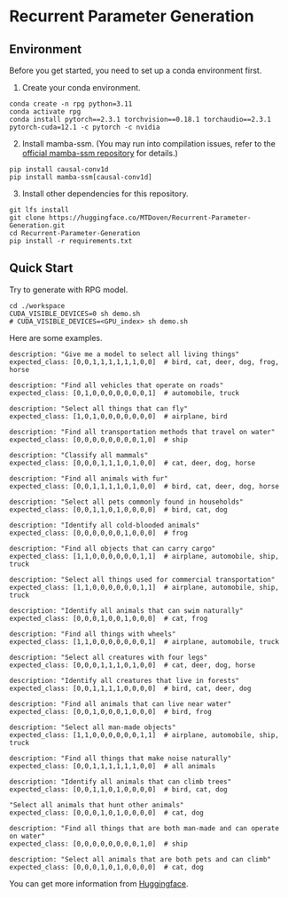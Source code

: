 # Recurrent Parameter Generation



## Environment
Before you get started, you need to set up a conda environment first.
1. Create your conda environment.
```shell
conda create -n rpg python=3.11
conda activate rpg
conda install pytorch==2.3.1 torchvision==0.18.1 torchaudio==2.3.1 pytorch-cuda=12.1 -c pytorch -c nvidia
```
2. Install mamba-ssm. (You may run into compilation issues, refer to the [official mamba-ssm repository](https://github.com/state-spaces/mamba) for details.)
```shell
pip install causal-conv1d
pip install mamba-ssm[causal-conv1d]
```
3. Install other dependencies for this repository.
```shell
git lfs install
git clone https://huggingface.co/MTDoven/Recurrent-Parameter-Generation.git
cd Recurrent-Parameter-Generation
pip install -r requirements.txt
```




## Quick Start
Try to generate with RPG model.
```shell
cd ./workspace
CUDA_VISIBLE_DEVICES=0 sh demo.sh
# CUDA_VISIBLE_DEVICES=<GPU_index> sh demo.sh
```
Here are some examples.
```angular2html
description: "Give me a model to select all living things"
expected_class: [0,0,1,1,1,1,1,1,0,0]  # bird, cat, deer, dog, frog, horse

description: "Find all vehicles that operate on roads"
expected_class: [0,1,0,0,0,0,0,0,0,1]  # automobile, truck

description: "Select all things that can fly"
expected_class: [1,0,1,0,0,0,0,0,0,0]  # airplane, bird

description: "Find all transportation methods that travel on water"
expected_class: [0,0,0,0,0,0,0,0,1,0]  # ship

description: "Classify all mammals"
expected_class: [0,0,0,1,1,1,0,1,0,0]  # cat, deer, dog, horse

description: "Find all animals with fur"
expected_class: [0,0,1,1,1,1,0,1,0,0]  # bird, cat, deer, dog, horse

description: "Select all pets commonly found in households"
expected_class: [0,0,1,1,0,1,0,0,0,0]  # bird, cat, dog

description: "Identify all cold-blooded animals"
expected_class: [0,0,0,0,0,0,1,0,0,0]  # frog

description: "Find all objects that can carry cargo"
expected_class: [1,1,0,0,0,0,0,0,1,1]  # airplane, automobile, ship, truck

description: "Select all things used for commercial transportation"
expected_class: [1,1,0,0,0,0,0,0,1,1]  # airplane, automobile, ship, truck

description: "Identify all animals that can swim naturally"
expected_class: [0,0,0,1,0,0,1,0,0,0]  # cat, frog

description: "Find all things with wheels"
expected_class: [1,1,0,0,0,0,0,0,0,1]  # airplane, automobile, truck

description: "Select all creatures with four legs"
expected_class: [0,0,0,1,1,1,0,1,0,0]  # cat, deer, dog, horse

description: "Identify all creatures that live in forests"
expected_class: [0,0,1,1,1,1,0,0,0,0]  # bird, cat, deer, dog

description: "Find all animals that can live near water"
expected_class: [0,0,1,0,0,0,1,0,0,0]  # bird, frog

description: "Select all man-made objects"
expected_class: [1,1,0,0,0,0,0,0,1,1]  # airplane, automobile, ship, truck

description: "Find all things that make noise naturally"
expected_class: [0,0,1,1,1,1,1,1,0,0]  # all animals

description: "Identify all animals that can climb trees"
expected_class: [0,0,1,1,0,1,0,0,0,0]  # bird, cat, dog

"Select all animals that hunt other animals"
expected_class: [0,0,0,1,0,1,0,0,0,0]  # cat, dog

description: "Find all things that are both man-made and can operate on water"
expected_class: [0,0,0,0,0,0,0,0,1,0]  # ship

description: "Select all animals that are both pets and can climb"
expected_class: [0,0,0,1,0,1,0,0,0,0]  # cat, dog
```
You can get more information from [Huggingface](https://huggingface.co/MTDoven/Recurrent-Parameter-Generation).
